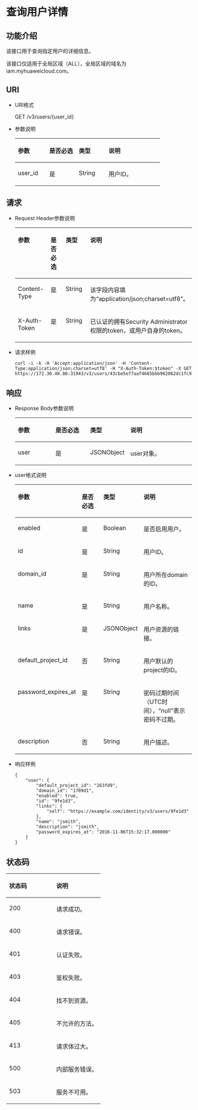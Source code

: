 # 查询用户详情<a name="ZH-CN_TOPIC_0110485104"></a>

## 功能介绍<a name="s5888597838b0425a92e3419fb766c7f5"></a>

该接口用于查询指定用户的详细信息。

该接口仅适用于全局区域（ALL），全局区域的域名为iam.myhuaweicloud.com。

## URI<a name="s46d3616bd4c54e55ba97a528518a5890"></a>

-   URI格式

    GET /v3/users/\{user\_id\}

-   参数说明

    <a name="table12695788105445"></a>
    <table><thead align="left"><tr id="row2052093105445"><th class="cellrowborder" valign="top" width="21.61%" id="mcps1.1.5.1.1"><p id="p42010912105445"><a name="p42010912105445"></a><a name="p42010912105445"></a>参数</p>
    </th>
    <th class="cellrowborder" valign="top" width="20.28%" id="mcps1.1.5.1.2"><p id="p17489287105445"><a name="p17489287105445"></a><a name="p17489287105445"></a>是否必选</p>
    </th>
    <th class="cellrowborder" valign="top" width="20.49%" id="mcps1.1.5.1.3"><p id="p58168660105445"><a name="p58168660105445"></a><a name="p58168660105445"></a>类型</p>
    </th>
    <th class="cellrowborder" valign="top" width="37.62%" id="mcps1.1.5.1.4"><p id="p63581350105445"><a name="p63581350105445"></a><a name="p63581350105445"></a>说明</p>
    </th>
    </tr>
    </thead>
    <tbody><tr id="row8541085105445"><td class="cellrowborder" valign="top" width="21.61%" headers="mcps1.1.5.1.1 "><p id="p2158168105445"><a name="p2158168105445"></a><a name="p2158168105445"></a>user_id</p>
    </td>
    <td class="cellrowborder" valign="top" width="20.28%" headers="mcps1.1.5.1.2 "><p id="p66884857105445"><a name="p66884857105445"></a><a name="p66884857105445"></a>是</p>
    </td>
    <td class="cellrowborder" valign="top" width="20.49%" headers="mcps1.1.5.1.3 "><p id="p6689695105445"><a name="p6689695105445"></a><a name="p6689695105445"></a>String</p>
    </td>
    <td class="cellrowborder" valign="top" width="37.62%" headers="mcps1.1.5.1.4 "><p id="p1895018105445"><a name="p1895018105445"></a><a name="p1895018105445"></a>用户ID。</p>
    </td>
    </tr>
    </tbody>
    </table>


## 请求<a name="se7fe5cac0d544e119c49322cc1707eb6"></a>

-   Request Header参数说明

    <a name="t68c7bd10e66a4380a1e6cdc78ca95669"></a>
    <table><thead align="left"><tr id="r584496594a404ce18918a40e6e57c2ec"><th class="cellrowborder" valign="top" width="21.68%" id="mcps1.1.5.1.1"><p id="ac3a989cc5d3a405889eabb47dee84b04"><a name="ac3a989cc5d3a405889eabb47dee84b04"></a><a name="ac3a989cc5d3a405889eabb47dee84b04"></a>参数</p>
    </th>
    <th class="cellrowborder" valign="top" width="20.09%" id="mcps1.1.5.1.2"><p id="a69a20ac00b86496aa8418517c542b0da"><a name="a69a20ac00b86496aa8418517c542b0da"></a><a name="a69a20ac00b86496aa8418517c542b0da"></a>是否必选</p>
    </th>
    <th class="cellrowborder" valign="top" width="20.560000000000002%" id="mcps1.1.5.1.3"><p id="a92c23d4441054df0972e025aeb3a8d7f"><a name="a92c23d4441054df0972e025aeb3a8d7f"></a><a name="a92c23d4441054df0972e025aeb3a8d7f"></a>类型</p>
    </th>
    <th class="cellrowborder" valign="top" width="37.669999999999995%" id="mcps1.1.5.1.4"><p id="abe6882c44cf4402d8ed7706b9278f33b"><a name="abe6882c44cf4402d8ed7706b9278f33b"></a><a name="abe6882c44cf4402d8ed7706b9278f33b"></a>说明</p>
    </th>
    </tr>
    </thead>
    <tbody><tr id="r5d63069d6a8a426e8b25b94d1b4d302a"><td class="cellrowborder" valign="top" width="21.68%" headers="mcps1.1.5.1.1 "><p id="ad4fb6253385c46ab8720a0e13f573694"><a name="ad4fb6253385c46ab8720a0e13f573694"></a><a name="ad4fb6253385c46ab8720a0e13f573694"></a>Content-Type</p>
    </td>
    <td class="cellrowborder" valign="top" width="20.09%" headers="mcps1.1.5.1.2 "><p id="a6b33800bcb2a446695b1d33a2d751554"><a name="a6b33800bcb2a446695b1d33a2d751554"></a><a name="a6b33800bcb2a446695b1d33a2d751554"></a>是</p>
    </td>
    <td class="cellrowborder" valign="top" width="20.560000000000002%" headers="mcps1.1.5.1.3 "><p id="ab34a5e95b76b4b79a72da0734025f211"><a name="ab34a5e95b76b4b79a72da0734025f211"></a><a name="ab34a5e95b76b4b79a72da0734025f211"></a>String</p>
    </td>
    <td class="cellrowborder" valign="top" width="37.669999999999995%" headers="mcps1.1.5.1.4 "><p id="a716277ae541d4553bb10490f9c02593d"><a name="a716277ae541d4553bb10490f9c02593d"></a><a name="a716277ae541d4553bb10490f9c02593d"></a>该字段内容填为<span class="parmvalue" id="parmvalue18934133411246"><a name="parmvalue18934133411246"></a><a name="parmvalue18934133411246"></a>“application/json;charset=utf8”</span>。</p>
    </td>
    </tr>
    <tr id="row29501427115257"><td class="cellrowborder" valign="top" width="21.68%" headers="mcps1.1.5.1.1 "><p id="p6637478211538"><a name="p6637478211538"></a><a name="p6637478211538"></a>X-Auth-Token</p>
    </td>
    <td class="cellrowborder" valign="top" width="20.09%" headers="mcps1.1.5.1.2 "><p id="p764826811538"><a name="p764826811538"></a><a name="p764826811538"></a>是</p>
    </td>
    <td class="cellrowborder" valign="top" width="20.560000000000002%" headers="mcps1.1.5.1.3 "><p id="p1553001111538"><a name="p1553001111538"></a><a name="p1553001111538"></a>String</p>
    </td>
    <td class="cellrowborder" valign="top" width="37.669999999999995%" headers="mcps1.1.5.1.4 "><p id="p4997141111538"><a name="p4997141111538"></a><a name="p4997141111538"></a>已认证的拥有Security Administrator权限的token，或用户自身的token。</p>
    </td>
    </tr>
    </tbody>
    </table>

-   请求样例

    ```
    curl -i -k -H 'Accept:application/json' -H 'Content-Type:application/json;charset=utf8' -H "X-Auth-Token:$token" -X GET https://172.30.48.86:31943/v3/users/43cbe5e77aaf4665bbb962062dc1fc9d
    ```


## 响应<a name="s3a08e13bb5b34dc2ba4dcd84a0d51cf5"></a>

-   Response Body参数说明

    <a name="t1266dd240c3649048c9f42af34a0686b"></a>
    <table><thead align="left"><tr id="rd8ac2cd80e4b47d684b61df4f3c570cf"><th class="cellrowborder" valign="top" width="21.68%" id="mcps1.1.5.1.1"><p id="ad167d1bf89ca443eac693ea562da12a3"><a name="ad167d1bf89ca443eac693ea562da12a3"></a><a name="ad167d1bf89ca443eac693ea562da12a3"></a>参数</p>
    </th>
    <th class="cellrowborder" valign="top" width="20.22%" id="mcps1.1.5.1.2"><p id="aad08ea1f8c8e4a42a1a81112a74cb237"><a name="aad08ea1f8c8e4a42a1a81112a74cb237"></a><a name="aad08ea1f8c8e4a42a1a81112a74cb237"></a>是否必选</p>
    </th>
    <th class="cellrowborder" valign="top" width="20.62%" id="mcps1.1.5.1.3"><p id="a9b5fafff0348408893dcc06fbe0b1186"><a name="a9b5fafff0348408893dcc06fbe0b1186"></a><a name="a9b5fafff0348408893dcc06fbe0b1186"></a>类型</p>
    </th>
    <th class="cellrowborder" valign="top" width="37.480000000000004%" id="mcps1.1.5.1.4"><p id="ad002a0bf107a468884a5777e55f837f6"><a name="ad002a0bf107a468884a5777e55f837f6"></a><a name="ad002a0bf107a468884a5777e55f837f6"></a>说明</p>
    </th>
    </tr>
    </thead>
    <tbody><tr id="ref3b81e8e64e418c961ca1bce6f25280"><td class="cellrowborder" valign="top" width="21.68%" headers="mcps1.1.5.1.1 "><p id="abb2b4d81b907497da50ad4f12760f7dc"><a name="abb2b4d81b907497da50ad4f12760f7dc"></a><a name="abb2b4d81b907497da50ad4f12760f7dc"></a>user</p>
    </td>
    <td class="cellrowborder" valign="top" width="20.22%" headers="mcps1.1.5.1.2 "><p id="a7e49a4eaca054e36ba774b0cdc492081"><a name="a7e49a4eaca054e36ba774b0cdc492081"></a><a name="a7e49a4eaca054e36ba774b0cdc492081"></a>是</p>
    </td>
    <td class="cellrowborder" valign="top" width="20.62%" headers="mcps1.1.5.1.3 "><p id="p53073101236"><a name="p53073101236"></a><a name="p53073101236"></a>JSONObject</p>
    </td>
    <td class="cellrowborder" valign="top" width="37.480000000000004%" headers="mcps1.1.5.1.4 "><p id="a8ded0409c6d948dc82f7f779a4cfa5b8"><a name="a8ded0409c6d948dc82f7f779a4cfa5b8"></a><a name="a8ded0409c6d948dc82f7f779a4cfa5b8"></a>user对象。</p>
    </td>
    </tr>
    </tbody>
    </table>

-   user格式说明

    <a name="t3ef10d134105438f922a72ac36adbe13"></a>
    <table><thead align="left"><tr id="ra836795da3204436ad115c6d63f33cb3"><th class="cellrowborder" valign="top" width="21.62216221622162%" id="mcps1.1.5.1.1"><p id="a915f4fa2492a4fa3b5fc5b52cb975ed3"><a name="a915f4fa2492a4fa3b5fc5b52cb975ed3"></a><a name="a915f4fa2492a4fa3b5fc5b52cb975ed3"></a>参数</p>
    </th>
    <th class="cellrowborder" valign="top" width="20.54205420542054%" id="mcps1.1.5.1.2"><p id="aeb29128c8bc6489593aaf12297635c52"><a name="aeb29128c8bc6489593aaf12297635c52"></a><a name="aeb29128c8bc6489593aaf12297635c52"></a>是否必选</p>
    </th>
    <th class="cellrowborder" valign="top" width="20.562056205620564%" id="mcps1.1.5.1.3"><p id="a367df15999ce47aa8fa2550bb2d3df9a"><a name="a367df15999ce47aa8fa2550bb2d3df9a"></a><a name="a367df15999ce47aa8fa2550bb2d3df9a"></a>类型</p>
    </th>
    <th class="cellrowborder" valign="top" width="37.27372737273727%" id="mcps1.1.5.1.4"><p id="a16a6b7e4145e4fbabf25e75163ec3f95"><a name="a16a6b7e4145e4fbabf25e75163ec3f95"></a><a name="a16a6b7e4145e4fbabf25e75163ec3f95"></a>说明</p>
    </th>
    </tr>
    </thead>
    <tbody><tr id="rb2ba995189ec478eb5d1181d3bb7be1c"><td class="cellrowborder" valign="top" width="21.62216221622162%" headers="mcps1.1.5.1.1 "><p id="aa1005da54f2c4746ae99676d14ab012d"><a name="aa1005da54f2c4746ae99676d14ab012d"></a><a name="aa1005da54f2c4746ae99676d14ab012d"></a>enabled</p>
    </td>
    <td class="cellrowborder" valign="top" width="20.54205420542054%" headers="mcps1.1.5.1.2 "><p id="a6d0540b177e34775b18c670cf5cd46bc"><a name="a6d0540b177e34775b18c670cf5cd46bc"></a><a name="a6d0540b177e34775b18c670cf5cd46bc"></a>是</p>
    </td>
    <td class="cellrowborder" valign="top" width="20.562056205620564%" headers="mcps1.1.5.1.3 "><p id="a65f6a6fc5a364d868072c58eeab90325"><a name="a65f6a6fc5a364d868072c58eeab90325"></a><a name="a65f6a6fc5a364d868072c58eeab90325"></a>Boolean</p>
    </td>
    <td class="cellrowborder" valign="top" width="37.27372737273727%" headers="mcps1.1.5.1.4 "><p id="ababe5d21d4764e209d225a4cea9b9fa2"><a name="ababe5d21d4764e209d225a4cea9b9fa2"></a><a name="ababe5d21d4764e209d225a4cea9b9fa2"></a>是否启用用户。</p>
    </td>
    </tr>
    <tr id="r41522dc2bd8d475b8d2a16af17d5213b"><td class="cellrowborder" valign="top" width="21.62216221622162%" headers="mcps1.1.5.1.1 "><p id="a2501c5b12ff94e338c0930e6c321af90"><a name="a2501c5b12ff94e338c0930e6c321af90"></a><a name="a2501c5b12ff94e338c0930e6c321af90"></a>id</p>
    </td>
    <td class="cellrowborder" valign="top" width="20.54205420542054%" headers="mcps1.1.5.1.2 "><p id="af10224f581d946cb91a49683adf34271"><a name="af10224f581d946cb91a49683adf34271"></a><a name="af10224f581d946cb91a49683adf34271"></a>是</p>
    </td>
    <td class="cellrowborder" valign="top" width="20.562056205620564%" headers="mcps1.1.5.1.3 "><p id="a0316e95fb756489a82f70ae562c523b4"><a name="a0316e95fb756489a82f70ae562c523b4"></a><a name="a0316e95fb756489a82f70ae562c523b4"></a>String</p>
    </td>
    <td class="cellrowborder" valign="top" width="37.27372737273727%" headers="mcps1.1.5.1.4 "><p id="af5ce8c5c520f468895f28d74f6eb4540"><a name="af5ce8c5c520f468895f28d74f6eb4540"></a><a name="af5ce8c5c520f468895f28d74f6eb4540"></a>用户ID。</p>
    </td>
    </tr>
    <tr id="r1208cbb1496440d89eb758b2cd80d578"><td class="cellrowborder" valign="top" width="21.62216221622162%" headers="mcps1.1.5.1.1 "><p id="a4504807eb899465fb0ce3ac82d7013dc"><a name="a4504807eb899465fb0ce3ac82d7013dc"></a><a name="a4504807eb899465fb0ce3ac82d7013dc"></a>domain_id</p>
    </td>
    <td class="cellrowborder" valign="top" width="20.54205420542054%" headers="mcps1.1.5.1.2 "><p id="zh-cn_topic_0026585113_p386591205643"><a name="zh-cn_topic_0026585113_p386591205643"></a><a name="zh-cn_topic_0026585113_p386591205643"></a>是</p>
    </td>
    <td class="cellrowborder" valign="top" width="20.562056205620564%" headers="mcps1.1.5.1.3 "><p id="a293aacc9b5354786a8b30a063a186b02"><a name="a293aacc9b5354786a8b30a063a186b02"></a><a name="a293aacc9b5354786a8b30a063a186b02"></a>String</p>
    </td>
    <td class="cellrowborder" valign="top" width="37.27372737273727%" headers="mcps1.1.5.1.4 "><p id="aa1138dcdd40340039e621e7abf0332e1"><a name="aa1138dcdd40340039e621e7abf0332e1"></a><a name="aa1138dcdd40340039e621e7abf0332e1"></a>用户所在domain的ID。</p>
    </td>
    </tr>
    <tr id="rbe8775b4e77a4b08be093de05e7bcbf3"><td class="cellrowborder" valign="top" width="21.62216221622162%" headers="mcps1.1.5.1.1 "><p id="acc4c499e1b2f4bdd98e5c7acd4e8861b"><a name="acc4c499e1b2f4bdd98e5c7acd4e8861b"></a><a name="acc4c499e1b2f4bdd98e5c7acd4e8861b"></a>name</p>
    </td>
    <td class="cellrowborder" valign="top" width="20.54205420542054%" headers="mcps1.1.5.1.2 "><p id="a4bf5dfe715d342e0a883343cbcf8181a"><a name="a4bf5dfe715d342e0a883343cbcf8181a"></a><a name="a4bf5dfe715d342e0a883343cbcf8181a"></a>是</p>
    </td>
    <td class="cellrowborder" valign="top" width="20.562056205620564%" headers="mcps1.1.5.1.3 "><p id="a8c424bac7d93444dbc647a1d5c5c21e4"><a name="a8c424bac7d93444dbc647a1d5c5c21e4"></a><a name="a8c424bac7d93444dbc647a1d5c5c21e4"></a>String</p>
    </td>
    <td class="cellrowborder" valign="top" width="37.27372737273727%" headers="mcps1.1.5.1.4 "><p id="afc48731c8a2e4c66a56ac245f7a1e34e"><a name="afc48731c8a2e4c66a56ac245f7a1e34e"></a><a name="afc48731c8a2e4c66a56ac245f7a1e34e"></a>用户名称。</p>
    </td>
    </tr>
    <tr id="row884150412952"><td class="cellrowborder" valign="top" width="21.62216221622162%" headers="mcps1.1.5.1.1 "><p id="p4507320312952"><a name="p4507320312952"></a><a name="p4507320312952"></a>links</p>
    </td>
    <td class="cellrowborder" valign="top" width="20.54205420542054%" headers="mcps1.1.5.1.2 "><p id="p2705079812952"><a name="p2705079812952"></a><a name="p2705079812952"></a>是</p>
    </td>
    <td class="cellrowborder" valign="top" width="20.562056205620564%" headers="mcps1.1.5.1.3 "><p id="p68926516313"><a name="p68926516313"></a><a name="p68926516313"></a>JSONObject</p>
    </td>
    <td class="cellrowborder" valign="top" width="37.27372737273727%" headers="mcps1.1.5.1.4 "><p id="p4445286212952"><a name="p4445286212952"></a><a name="p4445286212952"></a>用户资源的链接。</p>
    </td>
    </tr>
    <tr id="row451303512957"><td class="cellrowborder" valign="top" width="21.62216221622162%" headers="mcps1.1.5.1.1 "><p id="p3001154112957"><a name="p3001154112957"></a><a name="p3001154112957"></a>default_project_id</p>
    </td>
    <td class="cellrowborder" valign="top" width="20.54205420542054%" headers="mcps1.1.5.1.2 "><p id="p1501577612957"><a name="p1501577612957"></a><a name="p1501577612957"></a>否</p>
    </td>
    <td class="cellrowborder" valign="top" width="20.562056205620564%" headers="mcps1.1.5.1.3 "><p id="p831835612957"><a name="p831835612957"></a><a name="p831835612957"></a>String</p>
    </td>
    <td class="cellrowborder" valign="top" width="37.27372737273727%" headers="mcps1.1.5.1.4 "><p id="p269819912957"><a name="p269819912957"></a><a name="p269819912957"></a>用户默认的project的ID。</p>
    </td>
    </tr>
    <tr id="row28646751195356"><td class="cellrowborder" valign="top" width="21.62216221622162%" headers="mcps1.1.5.1.1 "><p id="p31897509195416"><a name="p31897509195416"></a><a name="p31897509195416"></a>password_expires_at</p>
    </td>
    <td class="cellrowborder" valign="top" width="20.54205420542054%" headers="mcps1.1.5.1.2 "><p id="p33561443195416"><a name="p33561443195416"></a><a name="p33561443195416"></a>是</p>
    </td>
    <td class="cellrowborder" valign="top" width="20.562056205620564%" headers="mcps1.1.5.1.3 "><p id="p34122402195416"><a name="p34122402195416"></a><a name="p34122402195416"></a>String</p>
    </td>
    <td class="cellrowborder" valign="top" width="37.27372737273727%" headers="mcps1.1.5.1.4 "><p id="p12451210195416"><a name="p12451210195416"></a><a name="p12451210195416"></a>密码过期时间（UTC时间），<span class="parmvalue" id="parmvalue14408195412108"><a name="parmvalue14408195412108"></a><a name="parmvalue14408195412108"></a>“null”</span>表示密码不过期。</p>
    </td>
    </tr>
    <tr id="row17757165713109"><td class="cellrowborder" valign="top" width="21.62216221622162%" headers="mcps1.1.5.1.1 "><p id="p475745761011"><a name="p475745761011"></a><a name="p475745761011"></a>description</p>
    </td>
    <td class="cellrowborder" valign="top" width="20.54205420542054%" headers="mcps1.1.5.1.2 "><p id="p16757105721016"><a name="p16757105721016"></a><a name="p16757105721016"></a>否</p>
    </td>
    <td class="cellrowborder" valign="top" width="20.562056205620564%" headers="mcps1.1.5.1.3 "><p id="p1757125712102"><a name="p1757125712102"></a><a name="p1757125712102"></a>String</p>
    </td>
    <td class="cellrowborder" valign="top" width="37.27372737273727%" headers="mcps1.1.5.1.4 "><p id="p11757145721014"><a name="p11757145721014"></a><a name="p11757145721014"></a>用户描述。</p>
    </td>
    </tr>
    </tbody>
    </table>


-   响应样例

    ```
    {
        "user": {
            "default_project_id": "263fd9",
            "domain_id": "1789d1",
            "enabled": true,
            "id": "9fe1d3",
            "links": {
                "self": "https://example.com/identity/v3/users/9fe1d3"
            },
            "name": "jsmith",
            "description": "jsmith",
            "password_expires_at": "2016-11-06T15:32:17.000000"
        }
    }
    ```


## 状态码<a name="sbfe93ca4c2b9427dbb2218a4e72da6a8"></a>

<a name="zh-cn_topic_0035544336_table25927028"></a>
<table><thead align="left"><tr id="zh-cn_topic_0035544336_row10578662"><th class="cellrowborder" valign="top" width="50%" id="mcps1.1.3.1.1"><p id="zh-cn_topic_0035544336_p51565323"><a name="zh-cn_topic_0035544336_p51565323"></a><a name="zh-cn_topic_0035544336_p51565323"></a>状态码</p>
</th>
<th class="cellrowborder" valign="top" width="50%" id="mcps1.1.3.1.2"><p id="zh-cn_topic_0035544336_p16041657"><a name="zh-cn_topic_0035544336_p16041657"></a><a name="zh-cn_topic_0035544336_p16041657"></a>说明</p>
</th>
</tr>
</thead>
<tbody><tr id="zh-cn_topic_0035544336_row24305815"><td class="cellrowborder" valign="top" width="50%" headers="mcps1.1.3.1.1 "><p id="zh-cn_topic_0035544336_p22613965"><a name="zh-cn_topic_0035544336_p22613965"></a><a name="zh-cn_topic_0035544336_p22613965"></a>200</p>
</td>
<td class="cellrowborder" valign="top" width="50%" headers="mcps1.1.3.1.2 "><p id="zh-cn_topic_0035544336_p19791876"><a name="zh-cn_topic_0035544336_p19791876"></a><a name="zh-cn_topic_0035544336_p19791876"></a>请求成功。</p>
</td>
</tr>
<tr id="zh-cn_topic_0035544336_row43909159"><td class="cellrowborder" valign="top" width="50%" headers="mcps1.1.3.1.1 "><p id="zh-cn_topic_0035544336_p66980994"><a name="zh-cn_topic_0035544336_p66980994"></a><a name="zh-cn_topic_0035544336_p66980994"></a>400</p>
</td>
<td class="cellrowborder" valign="top" width="50%" headers="mcps1.1.3.1.2 "><p id="zh-cn_topic_0035544336_p56751409"><a name="zh-cn_topic_0035544336_p56751409"></a><a name="zh-cn_topic_0035544336_p56751409"></a>请求错误。</p>
</td>
</tr>
<tr id="rb99fbab78bc54ae4953661763b573830"><td class="cellrowborder" valign="top" width="50%" headers="mcps1.1.3.1.1 "><p id="aef55745ff0834933af36d690e2e339b8"><a name="aef55745ff0834933af36d690e2e339b8"></a><a name="aef55745ff0834933af36d690e2e339b8"></a>401</p>
</td>
<td class="cellrowborder" valign="top" width="50%" headers="mcps1.1.3.1.2 "><p id="a480215738ced4bf5a8feafa2681db93b"><a name="a480215738ced4bf5a8feafa2681db93b"></a><a name="a480215738ced4bf5a8feafa2681db93b"></a>认证失败。</p>
</td>
</tr>
<tr id="zh-cn_topic_0035544336_row41000636"><td class="cellrowborder" valign="top" width="50%" headers="mcps1.1.3.1.1 "><p id="zh-cn_topic_0035544336_p32717189"><a name="zh-cn_topic_0035544336_p32717189"></a><a name="zh-cn_topic_0035544336_p32717189"></a>403</p>
</td>
<td class="cellrowborder" valign="top" width="50%" headers="mcps1.1.3.1.2 "><p id="ae678037f26d640f5a985c943e2ffb92e"><a name="ae678037f26d640f5a985c943e2ffb92e"></a><a name="ae678037f26d640f5a985c943e2ffb92e"></a>鉴权失败。</p>
</td>
</tr>
<tr id="r1fd5c05b7b6b4c048f3f7b9ddbc755b0"><td class="cellrowborder" valign="top" width="50%" headers="mcps1.1.3.1.1 "><p id="a5d7e2305922e4f9098442a900792dae1"><a name="a5d7e2305922e4f9098442a900792dae1"></a><a name="a5d7e2305922e4f9098442a900792dae1"></a>404</p>
</td>
<td class="cellrowborder" valign="top" width="50%" headers="mcps1.1.3.1.2 "><p id="a9edf299d0513460caaac8a2a19b76e9a"><a name="a9edf299d0513460caaac8a2a19b76e9a"></a><a name="a9edf299d0513460caaac8a2a19b76e9a"></a>找不到资源。</p>
</td>
</tr>
<tr id="rbb5133f150fd42eebde8dd6e390ecbd5"><td class="cellrowborder" valign="top" width="50%" headers="mcps1.1.3.1.1 "><p id="ad1a2754016e44193a97043265cd611cf"><a name="ad1a2754016e44193a97043265cd611cf"></a><a name="ad1a2754016e44193a97043265cd611cf"></a>405</p>
</td>
<td class="cellrowborder" valign="top" width="50%" headers="mcps1.1.3.1.2 "><p id="a81837d461ef445259c5a6e9e1ce0e32a"><a name="a81837d461ef445259c5a6e9e1ce0e32a"></a><a name="a81837d461ef445259c5a6e9e1ce0e32a"></a>不允许的方法。</p>
</td>
</tr>
<tr id="r2cecff297b1a412f956a312d3cd7acc9"><td class="cellrowborder" valign="top" width="50%" headers="mcps1.1.3.1.1 "><p id="a1f617621d1bc4a9facb1c84d1946002b"><a name="a1f617621d1bc4a9facb1c84d1946002b"></a><a name="a1f617621d1bc4a9facb1c84d1946002b"></a>413</p>
</td>
<td class="cellrowborder" valign="top" width="50%" headers="mcps1.1.3.1.2 "><p id="ac31ead3ee2db40eea8ae45b2779a09e9"><a name="ac31ead3ee2db40eea8ae45b2779a09e9"></a><a name="ac31ead3ee2db40eea8ae45b2779a09e9"></a>请求体过大。</p>
</td>
</tr>
<tr id="rd71e0e00759f4179a2dccaf345ba9f2f"><td class="cellrowborder" valign="top" width="50%" headers="mcps1.1.3.1.1 "><p id="a1657c5ca5ebd4a2cbacbdb35fc9b7601"><a name="a1657c5ca5ebd4a2cbacbdb35fc9b7601"></a><a name="a1657c5ca5ebd4a2cbacbdb35fc9b7601"></a>500</p>
</td>
<td class="cellrowborder" valign="top" width="50%" headers="mcps1.1.3.1.2 "><p id="a88b4b14048564e12942b8151dc791b99"><a name="a88b4b14048564e12942b8151dc791b99"></a><a name="a88b4b14048564e12942b8151dc791b99"></a>内部服务错误。</p>
</td>
</tr>
<tr id="r5647e5fd26974514ac66cc3925f30601"><td class="cellrowborder" valign="top" width="50%" headers="mcps1.1.3.1.1 "><p id="a16dfaa16ceac4a33a468c0ae158292fb"><a name="a16dfaa16ceac4a33a468c0ae158292fb"></a><a name="a16dfaa16ceac4a33a468c0ae158292fb"></a>503</p>
</td>
<td class="cellrowborder" valign="top" width="50%" headers="mcps1.1.3.1.2 "><p id="a5635c1924d9648a8be89b1e5dcf0a87b"><a name="a5635c1924d9648a8be89b1e5dcf0a87b"></a><a name="a5635c1924d9648a8be89b1e5dcf0a87b"></a>服务不可用。</p>
</td>
</tr>
</tbody>
</table>

